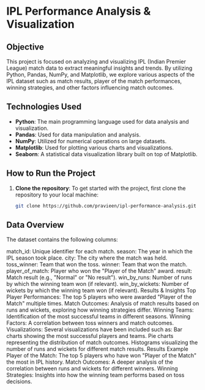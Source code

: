 # IPL Performance Analysis & Visualization

## Objective
This project is focused on analyzing and visualizing IPL (Indian Premier League) match data to extract meaningful insights and trends. By utilizing Python, Pandas, NumPy, and Matplotlib, we explore various aspects of the IPL dataset such as match results, player of the match performances, winning strategies, and other factors influencing match outcomes.

## Technologies Used
- **Python**: The main programming language used for data analysis and visualization.
- **Pandas**: Used for data manipulation and analysis.
- **NumPy**: Utilized for numerical operations on large datasets.
- **Matplotlib**: Used for plotting various charts and visualizations.
- **Seaborn**: A statistical data visualization library built on top of Matplotlib.

## How to Run the Project
1. **Clone the repository**:
   To get started with the project, first clone the repository to your local machine:
   ```bash
   git clone https://github.com/pravieen/ipl-performance-analysis.git

## Data Overview
The dataset contains the following columns:

match_id: Unique identifier for each match.
season: The year in which the IPL season took place.
city: The city where the match was held.
toss_winner: Team that won the toss.
winner: Team that won the match.
player_of_match: Player who won the "Player of the Match" award.
result: Match result (e.g., "Normal" or "No result").
win_by_runs: Number of runs by which the winning team won (if relevant).
win_by_wickets: Number of wickets by which the winning team won (if relevant).
Results & Insights
Top Player Performances: The top 5 players who were awarded "Player of the Match" multiple times.
Match Outcomes: Analysis of match results based on runs and wickets, exploring how winning strategies differ.
Winning Teams: Identification of the most successful teams in different seasons.
Winning Factors: A correlation between toss winners and match outcomes.
Visualizations: Several visualizations have been included such as:
Bar charts showing the most successful players and teams.
Pie charts representing the distribution of match outcomes.
Histograms visualizing the number of runs and wickets for different match results.
Results Example
Player of the Match: The top 5 players who have won "Player of the Match" the most in IPL history.
Match Outcomes: A deeper analysis of the correlation between runs and wickets for different winners.
Winning Strategies: Insights into how the winning team performs based on toss decisions.
